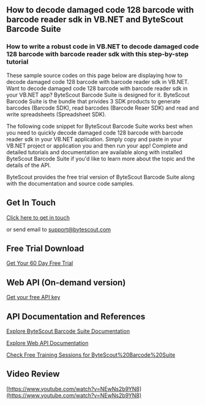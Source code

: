 ## How to decode damaged code 128 barcode with barcode reader sdk in VB.NET and ByteScout Barcode Suite

### How to write a robust code in VB.NET to decode damaged code 128 barcode with barcode reader sdk with this step-by-step tutorial

These sample source codes on this page below are displaying how to decode damaged code 128 barcode with barcode reader sdk in VB.NET. Want to decode damaged code 128 barcode with barcode reader sdk in your VB.NET app? ByteScout Barcode Suite is designed for it. ByteScout Barcode Suite is the bundle that privides 3  SDK products to generate barcodes (Barcode SDK), read barcodes (Barcode Reaer SDK) and read and write spreadsheets (Spreadsheet SDK).

The following code snippet for ByteScout Barcode Suite works best when you need to quickly decode damaged code 128 barcode with barcode reader sdk in your VB.NET application.  Simply copy and paste in your VB.NET project or application you and then run your app! Complete and detailed tutorials and documentation are available along with installed ByteScout Barcode Suite if you'd like to learn more about the topic and the details of the API.

ByteScout provides the free trial version of ByteScout Barcode Suite along with the documentation and source code samples.

## Get In Touch

[Click here to get in touch](https://bytescout.zendesk.com/hc/en-us/requests/new?subject=ByteScout%20Barcode%20Suite%20Question)

or send email to [support@bytescout.com](mailto:support@bytescout.com?subject=ByteScout%20Barcode%20Suite%20Question) 

## Free Trial Download

[Get Your 60 Day Free Trial](https://bytescout.com/download/web-installer?utm_source=github-readme)

## Web API (On-demand version)

[Get your free API key](https://pdf.co/documentation/api?utm_source=github-readme)

## API Documentation and References

[Explore ByteScout Barcode Suite Documentation](https://bytescout.com/documentation/index.html?utm_source=github-readme)

[Explore Web API Documentation](https://pdf.co/documentation/api?utm_source=github-readme)

[Check Free Training Sessions for ByteScout%20Barcode%20Suite](https://academy.bytescout.com/)

## Video Review

[https://www.youtube.com/watch?v=NEwNs2b9YN8](https://www.youtube.com/watch?v=NEwNs2b9YN8)